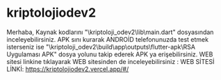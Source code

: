 # kriptolojiodev2
Merhaba,
Kaynak kodlarını "\kriptoloji_odev2\lib\main.dart" dosyasından inceleyebilirsiniz. 
APK sını kurarak ANDROİD telefonunuzda test etmek isterseniz ise "\kriptoloji_odev2\build\app\outputs\flutter-apk\RSA Uygulaması APK" dosya yolunu takip ederek APK ya erişebilirsiniz.
WEB sitesi linkine tıklayarak WEB sitesinden de inceleyebilirsiniz :
WEB SİTESİ LİNKİ: https://kriptolojiodev2.vercel.app/#/
